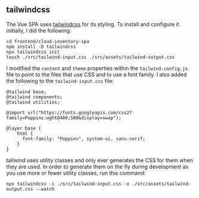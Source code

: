 
## tailwindcss

The Vue SPA uses [tailwindcss](https://tailwindcss.com/docs/installation) for its styling. To install and configure it initially, I did the following:

```
cd frontend/cloud-inventory-spa
npm install -D tailwindcss
npx tailwindcss init
touch ./src/tailwind-input.css ./src/assets/tailwind-output.css
```

I modified the `content` and `theme` properties within the `tailwind.config.js` file to point to the files that use CSS and to use a font family. I also added the following to the `tailwind-input.css` file:

```
@tailwind base;
@tailwind components;
@tailwind utilities;

@import url("https://fonts.googleapis.com/css2?family=Poppins:wght@400;500&display=swap");

@layer base {
    html {
      font-family: "Poppins", system-ui, sans-serif;
    }
}
```

tailwind uses utility classes and only ever generates the CSS for them when they are used. In order to generate them on the fly during development as you use more or fewer utility classes, run this command:

```
npx tailwindcss -i ./src/tailwind-input.css -o ./src/assets/tailwind-output.css --watch
```
